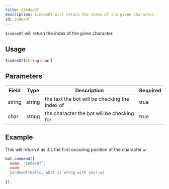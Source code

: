 ```yaml
---
title: $indexOf 
description: $indexOf will return the index of the given character.
id: indexOf
---
```


`$indexOf` will return the index of the given character.

## Usage

```php
$indexOf[string;char]
```

## Parameters 


| Field  | Type   | Description                                    | Required |
| ------ | ------ | ---------------------------------------------- | -------- |
| string | string | the text the bot will be checking the index of | true      |
| char   | string | the character the bot will be checking for     | true      |


## Example

This will return `8` as it's the first occuring position of the character `w`:

```javascript
bot.command({
  name: 'indexOf',
  code: `
  $indexOf[Hello, what is wrong with you?;w]
  `
});
```
